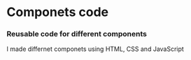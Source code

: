 <h1>Componets code</h1>
<h3>Reusable code for different components</h3>
<p>I made differnet componets using HTML, CSS and JavaScript</p>
